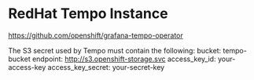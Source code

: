 # RedHat Tempo Instance

https://github.com/openshift/grafana-tempo-operator

The S3 secret used by Tempo must contain the following:
bucket: tempo-bucket
endpoint: http://s3.openshift-storage.svc
access_key_id: your-access-key
access_key_secret: your-secret-key
